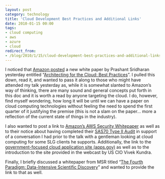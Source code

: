 ```yaml
---
layout: post
category: technology
title: 'Cloud Development Best Practices and Additional Links'
date: 2010-01-15 00:00
tags:
- cloud computing
- aws
- azure
- cloud
redirect_from:
- /blog/2010/1/15/cloud-development-best-practices-and-additional-links.html
---
```

I noticed that [Amazon posted](http://jineshvaria.s3.amazonaws.com/public/cloudbestpractices-jvaria.pdf) 
a new white paper by Prashant Sridharan yesterday entitled 
“[Architecting for the Cloud: Best Practices](http://jineshvaria.s3.amazonaws.com/public/cloudbestpractices-jvaria.pdf)”. 
I pulled this down, read it, and wanted to pass it along to those who might have 
attended my talk yesterday as, while it is somewhat slanted to Amazon’s way of 
thinking, there are many sound and general concepts put forth in this doc and it 
is worth a read by anyone targeting the cloud. I do, however, find myself 
wondering, how long it will be until we can have a paper on cloud computing 
technologies without feeling the need to spend the first quarter of it 
justifying the premise (this is not a slam on the paper... more a reflection of 
the current state of things in the industry).

I also wanted to post a link to [Amazon’s AWS Security Whitepaper](http://awsmedia.s3.amazonaws.com/pdf/AWS_Security_Whitepaper.pdf) 
as well as to their notice about having completed their [SAS70 Type II Audit](http://aws.amazon.com/about-aws/whats-new/2009/11/11/aws-completes-sas70-type-ii-audit/) 
in support of a conversation I had prior to the talk with a gentleman looking at 
cloud computing for some SLG clients he supports. Additionally, the link to the 
[government-focused cloud application site (apps.gov)](https://apps.gov/cloud/advantage/main/start_page.do) 
as well as to the introduction to the site provided in the webcast by US CIO Vivek Kundra.


Finally, I briefly discussed a whitepaper from MSR titled 
“[The Fourth Paradigm: Data-Intensive Scientific Discovery](http://research.microsoft.com/en-us/collaboration/fourthparadigm/default.aspx)” 
and wanted to provide the link to that as well.
